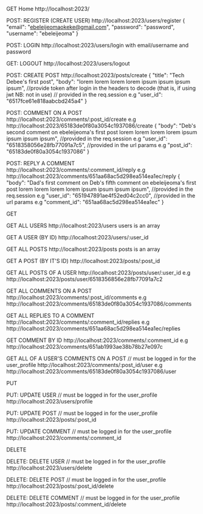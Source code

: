GET Home
http://localhost:2023/


POST: REGISTER (CREATE USER)
http://localhost:2023/users/register
{
  "email": "ebeleijeomaokeke@gmail.com",
  "password": "password",
  "username": "ebeleijeoma"
}

POST: LOGIN
http://localhost:2023/users/login
with email/username and password

GET: LOGOUT
http://localhost:2023/users/logout

POST: CREATE POST
http://localhost:2023/posts/create
{
  "title": "Tech Debee's first post",
  "body": "lorem lorem lorem lorem ipsum ipsum ipsum ipsum",
  //provide token after login in the headers to decode (that is, if using jwt NB: not in use) // provided in the req.session e.g "user_id": "6517fce61e818aabcbd245a4"
}

POST: COMMENT ON A POST
http://localhost:2023/comments/:post_id/create
e.g http://localhost:2023/65183de0f80a3054c1937086/create
{
  "body": "Deb's second comment on ebeleijeoma's first post lorem lorem lorem lorem ipsum ipsum ipsum ipsum",
  //provided in the req.session e.g "user_id": "6518358056e28fb77091a7c5",
  //provided in the url params e.g "post_id": "65183de0f80a3054c1937086"
}

POST: REPLY A COMMENT
http://localhost:2023/comments/:comment_id/reply
e.g http://localhost:2023/comments/651aa68ac5d298ea514ea1ec/reply
{
  "body": "Dad's first comment on Deb's fifth comment on ebeleijeoma's first post lorem lorem lorem lorem ipsum ipsum ipsum ipsum",
  //provided in the req.session e.g "user_id": "651947891ae4f52ed04c2cc0",
  //provided in the url params e.g "comment_id": "651aa68ac5d298ea514ea1ec"
}


GET

GET ALL USERS
http://localhost:2023/users
users is an array

GET A USER (BY ID)
http://localhost:2023/users/:user_id

GET ALL POSTS
http://localhost:2023/posts
posts is an array

GET A POST (BY IT'S ID)
http://localhost:2023/posts/:post_id

GET ALL POSTS OF A USER
http://localhost:2023/posts/user/:user_id
e.g http://localhost:2023/posts/user/6518356856e28fb77091a7c2

GET ALL COMMENTS ON A POST
http://localhost:2023/comments/:post_id/comments
e.g http://localhost:2023/comments/65183de0f80a3054c1937086/comments

GET ALL REPLIES TO A COMMENT
http://localhost:2023/comments/:comment_id/replies
e.g http://localhost:2023/comments/651aa68ac5d298ea514ea1ec/replies

GET COMMENT BY ID
http://localhost:2023/comments/:comment_id
e.g http://localhost:2023/comments/651ab1993ae38b78b27e097c

GET ALL OF A USER'S COMMENTS ON A POST
// must be logged in for the user_profile
http://localhost:2023/comments/:post_id/user
e.g http://localhost:2023/comments/65183de0f80a3054c1937086/user


PUT

PUT: UPDATE USER
// must be logged in for the user_profile
http://localhost:2023/users/profile

PUT: UPDATE POST
// must be logged in for the user_profile
http://localhost:2023/posts/:post_id

PUT: UPDATE COMMENT
// must be logged in for the user_profile
http://localhost:2023/comments/:comment_id


DELETE

DELETE: DELETE USER
// must be logged in for the user_profile
http://localhost:2023/users/delete

DELETE: DELETE POST
// must be logged in for the user_profile
http://localhost:2023/posts/:post_id/delete

DELETE: DELETE COMMENT
// must be logged in for the user_profile
http://localhost:2023/posts/:comment_id/delete
